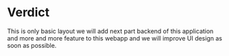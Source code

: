 # Verdict

This is only basic layout we will add next part backend of this application and more and more feature to this webapp and we will improve UI design as soon as possible.

